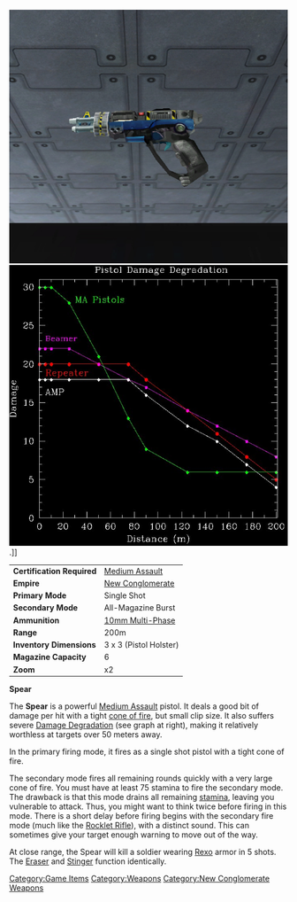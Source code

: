 ![](images/Spear.jpg "fig:Spear.jpg")
![](images/Pistol_DD.jpg "fig:Pistol_DD.jpg").\]\]

|                            |                                         |
| -------------------------- | --------------------------------------- |
| **Certification Required** | [Medium Assault](Medium_Assault.md)     |
| **Empire**                 | [New Conglomerate](New_Conglomerate.md) |
| **Primary Mode**           | Single Shot                             |
| **Secondary Mode**         | All-Magazine Burst                      |
| **Ammunition**             | [10mm Multi-Phase](10mm_Multi-Phase.md) |
| **Range**                  | 200m                                    |
| **Inventory Dimensions**   | 3 x 3 (Pistol Holster)                  |
| **Magazine Capacity**      | 6                                       |
| **Zoom**                   | x2                                      |

**Spear**

The **Spear** is a powerful [Medium Assault](Medium_Assault.md)
pistol. It deals a good bit of damage per hit with a tight [cone of
fire](cone_of_fire.md), but small clip size. It also suffers
severe [Damage Degradation](Damage_Degradation.md) (see graph at
right), making it relatively worthless at targets over 50 meters away.

In the primary firing mode, it fires as a single shot pistol with a
tight cone of fire.

The secondary mode fires all remaining rounds quickly with a very large
cone of fire. You must have at least 75 stamina to fire the secondary
mode. The drawback is that this mode drains all remaining
[stamina](Stamina.md), leaving you vulnerable to attack. Thus,
you might want to think twice before firing in this mode. There is a
short delay before firing begins with the secondary fire mode (much like
the [Rocklet Rifle](Rocklet_Rifle.md)), with a distinct sound.
This can sometimes give your target enough warning to move out of the
way.

At close range, the Spear will kill a soldier wearing
[Rexo](Rexo.md) armor in 5 shots. The
[Eraser](Eraser.md) and [Stinger](Stinger.md) function
identically.

[Category:Game Items](Category:Game_Items.md)
[Category:Weapons](Category:Weapons.md) [Category:New
Conglomerate Weapons](Category:New_Conglomerate_Weapons.md)
